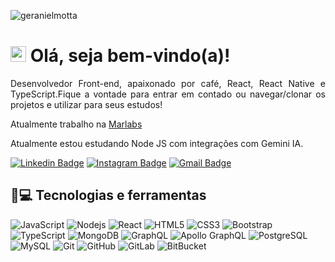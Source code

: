 <p align="left"><img src="https://komarev.com/ghpvc/?username=geranielmotta" alt="geranielmotta" /></p>


<h1 align = "justify"> <img src="https://media.giphy.com/media/hvRJCLFzcasrR4ia7z/giphy.gif" width="25px"> Olá, seja bem-vindo(a)!</h1>
<p align = "justify">Desenvolvedor Front-end, apaixonado por café, React, React Native e TypeScript.Fique a vontade para entrar em contado ou navegar/clonar os projetos e utilizar para seus estudos! </p>

Atualmente trabalho na [Marlabs](https://www.marlabs.com/pt-br/)

Atualmente estou estudando Node JS com integrações com Gemini IA.


[![Linkedin Badge](https://img.shields.io/badge/-geranielmotta-blue?style=flat-square&logo=Linkedin&logoColor=white&link=https://www.linkedin.com/in/geraniel-motta/)](https://www.linkedin.com/in/geraniel-motta/)
[![Instagram Badge](https://img.shields.io/badge/-geranielmotta-purple?style=flat-square&logo=instagram&logoColor=white&link=https://www.instagram.com/geranielmotta/)](https://www.instagram.com/geranielmotta/)
[![Gmail Badge](https://img.shields.io/badge/-geranielmotta@gmail.com-c14438?style=flat-square&logo=Gmail&logoColor=white&link=mailto:geranielmottal@gmail.com)](mailto:geranielmotta@gmail.com)

## 🚀💻 Tecnologias e ferramentas

![JavaScript](https://img.shields.io/badge/-JavaScript-black?style=flat-square&logo=javascript)
![Nodejs](https://img.shields.io/badge/-Nodejs-black?style=flat-square&logo=Node.js)
![React](https://img.shields.io/badge/-React-black?style=flat-square&logo=react)
![HTML5](https://img.shields.io/badge/-HTML5-E34F26?style=flat-square&logo=html5&logoColor=white)
![CSS3](https://img.shields.io/badge/-CSS3-1572B6?style=flat-square&logo=css3)
![Bootstrap](https://img.shields.io/badge/-Bootstrap-563D7C?style=flat-square&logo=bootstrap)
![TypeScript](https://img.shields.io/badge/-TypeScript-007ACC?style=flat-square&logo=typescript)
![MongoDB](https://img.shields.io/badge/-MongoDB-black?style=flat-square&logo=mongodb)
![GraphQL](https://img.shields.io/badge/-GraphQL-E10098?style=flat-square&logo=graphql)
![Apollo GraphQL](https://img.shields.io/badge/-Apollo%20GraphQL-311C87?style=flat-square&logo=apollo-graphql)
![PostgreSQL](https://img.shields.io/badge/-PostgreSQL-336791?style=flat-square&logo=postgresql)
![MySQL](https://img.shields.io/badge/-MySQL-black?style=flat-square&logo=mysql)
![Git](https://img.shields.io/badge/-Git-black?style=flat-square&logo=git)
![GitHub](https://img.shields.io/badge/-GitHub-181717?style=flat-square&logo=github)
![GitLab](https://img.shields.io/badge/-GitLab-FCA121?style=flat-square&logo=gitlab)
![BitBucket](https://img.shields.io/badge/-BitBucket-darkblue?style=flat-square&logo=bitbucket)
